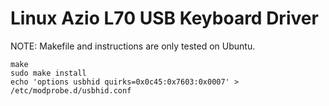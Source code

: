 # Linux Azio L70 USB Keyboard Driver #

NOTE: Makefile and instructions are only tested on Ubuntu.

    make
    sudo make install
    echo 'options usbhid quirks=0x0c45:0x7603:0x0007' > /etc/modprobe.d/usbhid.conf

